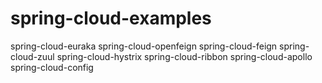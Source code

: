 # spring-cloud-examples

spring-cloud-euraka
spring-cloud-openfeign
spring-cloud-feign
spring-cloud-zuul
spring-cloud-hystrix
spring-cloud-ribbon
spring-cloud-apollo
spring-cloud-config
